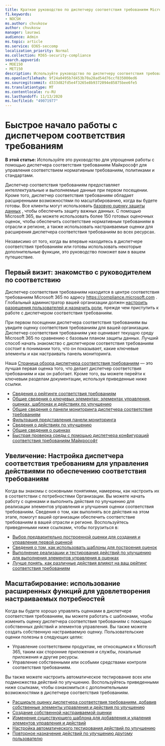 ```yaml
---
title: Краткое руководство по диспетчеру соответствия требованиям Microsoft
f1.keywords:
- NOCSH
ms.author: chvukosw
author: chvukosw
manager: laurawi
audience: Admin
ms.topic: article
ms.service: O365-seccomp
localization_priority: Normal
ms.collection: M365-security-compliance
search.appverid:
- MOE150
- MET150
description: Используйте руководство по диспетчеру соответствия требованиям, чтобы помочь вам в изучении, настройке и использовании диспетчера соответствия требованиям.
ms.openlocfilehash: 9f24a0495b7d453b70a28ad54d76ccf835000ed6
ms.sourcegitcommit: d333d82fd5e4f3265e8b9372094e85875bee6fe5
ms.translationtype: MT
ms.contentlocale: ru-RU
ms.lasthandoff: 11/13/2020
ms.locfileid: "49071977"
---
```

# <a name="compliance-manager-quickstart"></a>Быстрое начало работы с диспетчером соответствия требованиям

**В этой статье:** Используйте это руководство для упрощения работы с помощью диспетчера соответствия требованиям Майкрософт для управления соответствием нормативным требованиям, политиками и стандартами.

Диспетчер соответствия требованиям предоставляет интеллектуальные и выполняемые данные при первом посещении. Кроме того, диспетчер соответствия требованиям обладает расширенными возможностями по масштабированию, когда вы будете готовы. Все клиенты могут использовать [базовую оценку защиты данных](compliance-manager-assessments.md#data-protection-baseline-default-assessment) , чтобы обеспечить защиту важных данных. С помощью Microsoft 365, вы можете использовать более 150 готовых оценочных оценок, чтобы обеспечить соответствие нормативным требованиям в отрасли и регионе, а также использовать настраиваемые оценки для расширения диспетчера соответствия требованиям во всех ресурсах.

Независимо от того, когда вы впервые находитесь в диспетчере соответствия требованиям или готовы использовать некоторые дополнительные функции, это руководство поможет вам в вашем путешествие.

## <a name="first-visit-get-to-know-compliance-manager"></a>Первый визит: знакомство с руководителем по соответствию

Диспетчер соответствия требованиям находится в центре соответствия требованиям Microsoft 365 по адресу https://compliance.microsoft.com . Глобальный администратор вашей организации должен [настроить разрешения пользователей и назначить роли,](compliance-manager-setup.md#set-user-permissions-and-assign-roles) прежде чем приступить к работе с диспетчером соответствия требованиям.

При первом посещении диспетчера соответствия требованиям вы увидите оценку соответствия требованиям для вашей организации. Диспетчер соответствия требованиям уже оценивает текущую среду Microsoft 365 по сравнению с базовым планом защиты данных. Лучший способ начать знакомство с диспетчером соответствия требованиям состоит в понимании того, что он показывает, какие ключевые элементы и как настраивать панель мониторинга.

Наша [Страница обзора диспетчера соответствия требованиям](compliance-manager.md) — это лучшая первая оценка того, что делает диспетчер соответствия требованиям и как он работает. Кроме того, вы можете перейти к ключевым разделам документации, используя приведенные ниже ссылки.

- [Сведения о рейтинге соответствия требованиям](compliance-manager.md#understanding-your-compliance-score)
- [Общие сведения о ключевых элементах: элементах управления, оценках, шаблонах и действиях по улучшению](compliance-manager.md#key-elements-controls-assessments-templates-improvement-actions)
- [Общие сведения о панели мониторинга диспетчера соответствия требованиям](compliance-manager-setup.md#understand-the-compliance-manager-dashboard)
- [Фильтрация представления панели мониторинга](compliance-manager-setup.md#filtering-your-dashboard-view)
- [Сведения о действиях по улучшению](compliance-manager-setup.md#improvement-actions-page)
- [Общие сведения о оценках](compliance-manager.md#assessments)
- [Быстрая проверка среды с помощью диспетчера конфигураций соответствия требованиям Майкрософт](compliance-manager-mcca.md)

## <a name="ramping-up-configure-compliance-manager-to-manage-your-compliance-activities"></a>Увеличение: Настройка диспетчера соответствия требованиям для управления действиями по обеспечению соответствия требованиям

Когда вы знакомы с основными понятиями, намерены, как настроить их в соответствии с потребностями Организации. Вы можете начать работу с оценками и выполнить действия по улучшению для реализации элементов управления и улучшения оценки соответствия требованиям. Сведения о том, как выполнять все действия на этом этапе, помогут вашей организации обеспечить соответствие требованиям в вашей отрасли и регионе. Воспользуйтесь приведенными ниже ссылками, чтобы погрузиться в:

- [Выбор предварительно построенной оценки для создания и управления первой оценкой](compliance-manager-assessments.md)
- [Сведения о том, как использовать шаблоны для построения оценок](compliance-manager-templates.md)
- [Выполнение реализации и тестирования действий по улучшению для выполнения элементов управления в оценках](compliance-manager-improvement-actions.md)
- [Лучше понять, как различные действия влияют на ваш рейтинг соответствия требованиям](compliance-score-calculation.md)

## <a name="scaling-up-use-advanced-functionality-to-meet-your-custom-needs"></a>Масштабирование: использование расширенных функций для удовлетворения настраиваемых потребностей

Когда вы будете хорошо управлять оценками в диспетчере соответствия требованиям, вы можете работать с шаблонами, чтобы изменить оценку диспетчера соответствия требованиям с помощью собственных действий и элементов управления. Вы также можете создать собственную настраиваемую оценку. Пользовательские оценки полезны в следующих целях:

- Управление соответствием продуктам, не относящимся к Microsoft 365, таким как сторонние приложения и службы, локальные приложения и другие ресурсы.
- Управление собственными или особыми средствами контроля соответствия требованиям.

Вы также можете настроить автоматическое тестирование всех или подмножества действий по улучшению. Воспользуйтесь приведенными ниже ссылками, чтобы ознакомиться с дополнительными возможностями в диспетчере соответствия требованиям.

- [Расширьте оценку диспетчера соответствия требованиям, добавив собственные элементы управления и действия по улучшению](compliance-manager-assessments.md#extend-a-pre-built-assessment)
- [Создание собственной настраиваемой оценки](compliance-manager-assessments.md#create-your-own-custom-assessment)
- [Изменение существующего шаблона для добавления и удаления элементов управления и действий](compliance-manager-templates.md#modify-a-template)
- [Настройка автоматического тестирования действий по улучшению](compliance-manager-setup.md#set-up-automated-testing)
- [Повторное назначение действий по улучшению другому пользователю](compliance-manager-setup.md#reassign-improvement-actions-to-another-user)